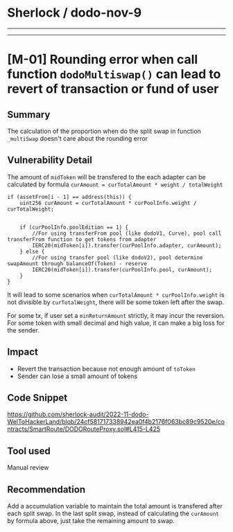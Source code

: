 # Sherlock / dodo-nov-9
***************************
***************************

# [M-01] Rounding error when call function `dodoMultiswap()` can lead to revert of transaction or fund of user 

## Summary
The calculation of the proportion when do the split swap in function `_multiSwap` doesn't care about the rounding error 

## Vulnerability Detail
The amount of `midToken` will be transfered to the each adapter can be calculated by formula `curAmount = curTotalAmount * weight / totalWeight`
```solidity=
if (assetFrom[i - 1] == address(this)) {
    uint256 curAmount = curTotalAmount * curPoolInfo.weight / curTotalWeight;


    if (curPoolInfo.poolEdition == 1) {
        //For using transferFrom pool (like dodoV1, Curve), pool call transferFrom function to get tokens from adapter
        IERC20(midToken[i]).transfer(curPoolInfo.adapter, curAmount);
    } else {
        //For using transfer pool (like dodoV2), pool determine swapAmount through balanceOf(Token) - reserve
        IERC20(midToken[i]).transfer(curPoolInfo.pool, curAmount);
    }
}
```
It will lead to some scenarios when `curTotalAmount * curPoolInfo.weight` is not divisible by `curTotalWeight`, there will be some token left after the swap.

For some tx, if user set a `minReturnAmount` strictly, it may incur the reversion. 
For some token with small decimal and high value, it can make a big loss for the sender. 

## Impact
* Revert the transaction because not enough amount of `toToken`
* Sender can lose a small amount of tokens 

## Code Snippet
https://github.com/sherlock-audit/2022-11-dodo-WelToHackerLand/blob/24cf581717338942ea0f4b2176f063bc89c9520e/contracts/SmartRoute/DODORouteProxy.sol#L415-L425

## Tool used
Manual review 

## Recommendation
Add a accumulation variable to maintain the total amount is transfered after each split swap. In the last split swap, instead of calculating the `curAmount` by formula above, just take the remaining amount to swap. 